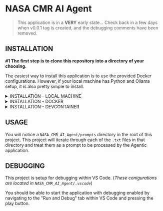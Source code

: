# NASA CMR AI Agent

> This application is in a __VERY__ early state... Check back in a few days when v0.0.1 tag is created, and the debugging comments have been removed.

## INSTALLATION

__#1 The first step is to clone this repository into a directory of your choosing.__

The easiest way to install this application is to use the provided Docker configurations. However, if your local machine has Python and Ollama setup, it is also pretty simple to install.

<details>
  <summary>INSTALLATION - LOCAL MACHINE</summary>

1. Navigate to the `NASA_CMR_AI_Agent/project` directory.
2. Run the `make` command.
   - If your local machine does not have the `make` command, or if the `make` command fails. You can either run `poetry install --no-root` or run `pip install -r requirements.txt` command.
3. Activate the virtual environment created from above, and run the `NASA_CMR_AI_Agent/project/__main__.py__` file.

>This will not provide access to the neo4j graph database. If you want to use the neo4j database, you will need to install it on your local machine as well.
</details>

<details>
  <summary>INSTALLATION - DOCKER</summary>

Inside the top-level `NASA_CMR_AI_Agent/project/.devcontainer` folder, you will see a `docker-compose.yml` file. This file is used to setup two Docker containers for this application.

1. An Ubuntu container pre-configured with Python 3.12.7 and NVIDIA capabilities.
2. A neo4j container configured to run a graph database for this application.

</details>

<details>
  <summary>INSTALLATION - DEVCONTAINER</summary>

This project comes included with a `NASA_CMR_AI_Agent/project/.devcontainer` folder, which should be recognized by most development environments.

This will allow you to open a fully configured and secluded development environment within Docker.

Here are the instructions for devcontainer installation:

1. Open the repository in your favorite development environment (*this project was developed in VS Code, but it should work in many popular development environments*)
2. Select to open project inside the devcontainer.
    - This will automatically setup an Ubuntu machine with various utilities, including NVIDIA capabilities. (*As long as you have the NVIDIA container toolkit installed on your host machine.*)
3. Open a terminal in the default directory and run the `make` command.
    - This will install Ollama within the container.
    - Create a virtual environment and install all necessary python packages.
    - Begin running the Ollama server inside the currently active terminal.

</details>

## USAGE

You will notice a `NASA_CMR_AI_Agent/prompts` directory in the root of this project. This project will iterate through each of the `.txt` files in that directory and treat them as a prompt to be processed by the Agentic application.

## DEBUGGING

This project is setup for debugging within VS Code. (*These conigurations are located in `NASA_CMR_AI_Agent/.vscode`*)

You should be able to start the application with debugging enabled by navigating to the "Run and Debug" tab within VS Code and pressing the play button.
